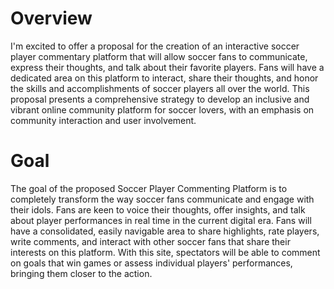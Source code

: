 # Overview
 I'm excited to offer a proposal for the creation of an interactive soccer player commentary platform that will allow soccer fans to communicate, 
 express their thoughts, and talk about their favorite players. Fans will have a dedicated area on this platform to interact, share their thoughts, 
 and honor the skills and accomplishments of soccer players all over the world. This proposal presents a comprehensive strategy to develop an inclusive 
 and vibrant online community platform for soccer lovers, with an emphasis on community interaction and user involvement.

# Goal
 The goal of the proposed Soccer Player Commenting Platform is to completely transform the way soccer fans communicate and engage with their idols. 
 Fans are keen to voice their thoughts, offer insights, and talk about player performances in real time in the current digital era. Fans will have a consolidated, 
 easily navigable area to share highlights, rate players, write comments, and interact with other soccer fans that share their interests on this platform. With this site, 
 spectators will be able to comment on goals that win games or assess individual players' performances, bringing them closer to the action.
